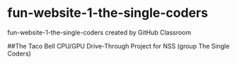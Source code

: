 # fun-website-1-the-single-coders
fun-website-1-the-single-coders created by GitHub Classroom

##The Taco Bell CPU/GPU Drive-Through
Project for NSS (group The Single Coders)
